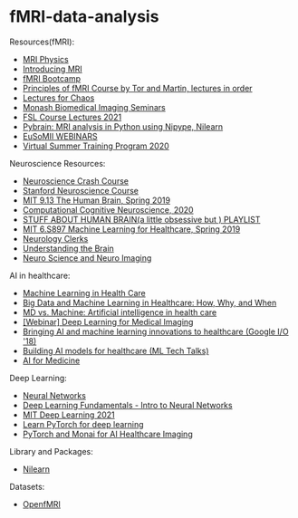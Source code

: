 # fMRI-data-analysis
Resources(fMRI):
* [MRI Physics](https://www.youtube.com/playlist?list=PLIfBbrWfKu6-XPvqWM6aZhlKKOuRLIJWG)
* [Introducing MRI](https://www.youtube.com/playlist?list=PLPcImQzEnTpz-5TzxyyoYSbiAa9xdd89l)
* [fMRI Bootcamp](https://www.youtube.com/playlist?list=PLglqFN9JmCdoOjuHBB4TOR-XRK-CdRy4m)
* [Principles of fMRI Course by Tor and Martin, lectures in order](https://www.youtube.com/playlist?list=PLcvMDPDk-dSmTBejANv7kY2mFo1ni_gkA)
* [Lectures for Chaos](https://youtube.com/playlist?list=PLIznpvQbZ-W75jgAuWzCMRT9xlPv8feiN)
* [Monash Biomedical Imaging Seminars](https://www.youtube.com/playlist?list=PLQgzH4d8zYv6zkVO4SAqxuLWQO_CKkzi7)
* [FSL Course Lectures 2021](https://www.youtube.com/playlist?list=PLvgasosJnUVl_bt8VbERUyCLU93OG31h_)
* [Pybrain: MRI analysis in Python using Nipype, Nilearn](https://www.youtube.com/watch?v=4FVGn8vodkc&ab_channel=MRCCBU)
* [EuSoMII WEBINARS](https://www.youtube.com/playlist?list=PLDTG-pzkHvCf09Xrt9N9Oug3qVDt5zb8X)
* [Virtual Summer Training Program 2020](https://www.youtube.com/playlist?list=PLZRRlbOTxTmB7yHzOAYegnWLjS2_1o8xA)


Neuroscience Resources:
* [Neuroscience Crash Course](https://www.youtube.com/playlist?list=PLOA0aRJ90NxuIgOC9YGRUT4Y-CsP12bsS)
* [Stanford Neuroscience Course](https://www.youtube.com/playlist?list=PLtdr2qSB8H94jFZJUwk99gPgK2Utv8RR1)
* [MIT 9.13 The Human Brain, Spring 2019](https://www.youtube.com/playlist?list=PLUl4u3cNGP60IKRN_pFptIBxeiMc0MCJP)
* [Computational Cognitive Neuroscience, 2020](https://www.youtube.com/playlist?list=PLu02O8xRZn7xtNx03Rlq6xMRdYcQgEpar)
* [STUFF ABOUT HUMAN BRAIN(a little obsessive but ) PLAYLIST](https://www.youtube.com/playlist?list=PLKy3LpJ7O7UZzbf8-IfPPpddtQHlUMQti)
* [MIT 6.S897 Machine Learning for Healthcare, Spring 2019](https://www.youtube.com/playlist?list=PLUl4u3cNGP60B0PQXVQyGNdCyCTDU1Q5j)
* [Neurology Clerks](https://www.youtube.com/playlist?list=PLJ_xIH7LM_xQKnYgtaefCmcGPbg8lVx0y)
* [Understanding the Brain](https://www.coursera.org/learn/neurobiology)
* [Neuro Science and Neuro Imaging](https://www.coursera.org/specializations/computational-neuroscience)

AI in healthcare:
* [Machine Learning in Health Care](https://www.youtube.com/watch?v=XQsHPuXKmO4&ab_channel=MicrosoftResearch)
* [Big Data and Machine Learning in Healthcare: How, Why, and When](https://www.youtube.com/watch?v=kqdfkkAdwxw&ab_channel=LeonardD%27Avolio)
* [MD vs. Machine: Artificial intelligence in health care](https://www.youtube.com/watch?v=xSDfma4VEx8&ab_channel=HarvardMedicalSchool)
* [[Webinar] Deep Learning for Medical Imaging](https://www.youtube.com/watch?v=9m5OMUO_Es0&ab_channel=Aidoc)
* [Bringing AI and machine learning innovations to healthcare (Google I/O '18)](https://www.youtube.com/watch?v=JzB7yS9t1YE&ab_channel=GoogleDevelopers)
* [Building AI models for healthcare (ML Tech Talks)](https://www.youtube.com/watch?v=UZEstizNxkg&ab_channel=TensorFlow)
* [AI for Medicine](https://www.coursera.org/specializations/ai-for-medicine)

Deep Learning:
* [Neural Networks](https://www.youtube.com/playlist?list=PLZHQObOWTQDNU6R1_67000Dx_ZCJB-3pi)
* [Deep Learning Fundamentals - Intro to Neural Networks](https://www.youtube.com/playlist?list=PLZbbT5o_s2xq7LwI2y8_QtvuXZedL6tQU)
* [MIT Deep Learning 2021](https://www.youtube.com/playlist?list=PLlGGJWLFaYf3JAFrLHfzaK4BxBdJVCNs8)
* [Learn PyTorch for deep learning](https://www.youtube.com/watch?v=Z_ikDlimN6A&ab_channel=DanielBourke)
* [PyTorch and Monai for AI Healthcare Imaging](https://www.youtube.com/watch?v=M3ZWfamWrBM&ab_channel=freeCodeCamp.org)

Library and Packages:
* [Nilearn](https://nilearn.github.io/dev/index.html)

Datasets:
* [OpenfMRI](https://openfmri.org/dataset/)
